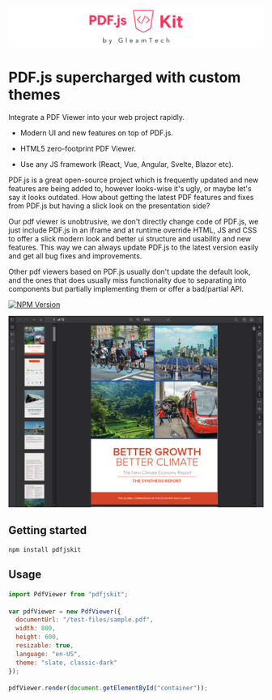 ![PdfJsKit Logo](https://raw.githubusercontent.com/GleamTech/PdfJsKit/master/images/logo-wide.svg "PdfJsKit Logo")

# PDF.js supercharged with custom themes

Integrate a PDF Viewer into your web project rapidly.

- Modern UI and new features on top of PDF.js.

- HTML5 zero-footprint PDF Viewer.

- Use any JS framework (React, Vue, Angular, Svelte, Blazor etc).

PDF.js is a great open-source project which is frequently updated and new features are being added to, however looks-wise it's ugly, or maybe let's say it looks outdated. How about getting the latest PDF features and fixes from PDF.js but having a slick look on the presentation side?

Our pdf viewer is unobtrusive, we don't directly change code of PDF.js, we just include PDF.js in an iframe and at runtime override HTML, JS and CSS to offer a slick modern look and better ui structure and usability and new features. This way we can always update PDF.js to the latest version easily and get all bug fixes and improvements.

Other pdf viewers based on PDF.js usually don't update the default look, and the ones that does usually miss functionality due to separating into components but partially implementing them or offer a bad/partial API.

[![NPM Version](https://img.shields.io/npm/v/pdfjskit?style=for-the-badge)](https://www.npmjs.com/package/pdfjskit)

![PDF.js Custom Themes](https://raw.githubusercontent.com/GleamTech/PdfJsKit/master/images/pdf-js-custom-themes.png "PDF.js Custom Themes")

## Getting started

```console
npm install pdfjskit
```

## Usage

```js
import PdfViewer from "pdfjskit";

var pdfViewer = new PdfViewer({
  documentUrl: "/test-files/sample.pdf",
  width: 800,
  height: 600,
  resizable: true,
  language: "en-US",
  theme: "slate, classic-dark"
});

pdfViewer.render(document.getElementById("container"));
```
